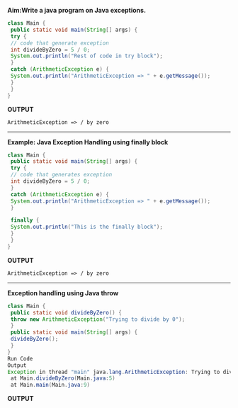 **Aim:Write a java program on Java exceptions.**
```java 
class Main {
 public static void main(String[] args) {
 try {
 // code that generate exception
 int divideByZero = 5 / 0;
 System.out.println("Rest of code in try block");
 }
 catch (ArithmeticException e) {
 System.out.println("ArithmeticException => " + e.getMessage());
 }
 }
}
```
**OUTPUT**
```
ArithmeticException => / by zero
```
---
**Example: Java Exception Handling using finally block**
```java 
class Main {
 public static void main(String[] args) {
 try {
 // code that generates exception
 int divideByZero = 5 / 0;
 }
 catch (ArithmeticException e) {
 System.out.println("ArithmeticException => " + e.getMessage());
 }

 finally {
 System.out.println("This is the finally block");
 }
 }
}
```
**OUTPUT**
```
ArithmeticException => / by zero
```
---
**Exception handling using Java throw**
```java 
class Main {
 public static void divideByZero() {
 throw new ArithmeticException("Trying to divide by 0");
 }
 public static void main(String[] args) {
 divideByZero();
 }
}
Run Code
Output
Exception in thread "main" java.lang.ArithmeticException: Trying to divide by 0
 at Main.divideByZero(Main.java:5)
 at Main.main(Main.java:9)
```
**OUTPUT**
```

```
